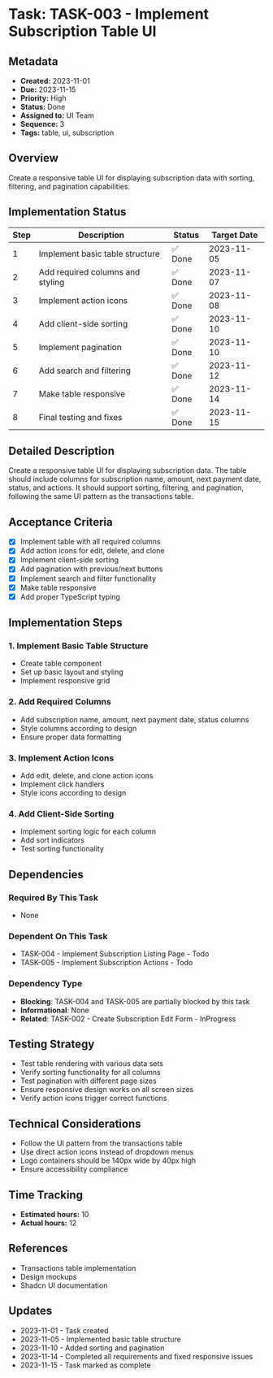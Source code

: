 # Task: TASK-003 - Implement Subscription Table UI

## Metadata
- **Created:** 2023-11-01
- **Due:** 2023-11-15
- **Priority:** High
- **Status:** Done
- **Assigned to:** UI Team
- **Sequence:** 3
- **Tags:** table, ui, subscription

## Overview
Create a responsive table UI for displaying subscription data with sorting, filtering, and pagination capabilities.

## Implementation Status

| Step | Description | Status | Target Date |
|------|-------------|--------|-------------|
| 1 | Implement basic table structure | ✅ Done | 2023-11-05 |
| 2 | Add required columns and styling | ✅ Done | 2023-11-07 |
| 3 | Implement action icons | ✅ Done | 2023-11-08 |
| 4 | Add client-side sorting | ✅ Done | 2023-11-10 |
| 5 | Implement pagination | ✅ Done | 2023-11-10 |
| 6 | Add search and filtering | ✅ Done | 2023-11-12 |
| 7 | Make table responsive | ✅ Done | 2023-11-14 |
| 8 | Final testing and fixes | ✅ Done | 2023-11-15 |

## Detailed Description
Create a responsive table UI for displaying subscription data. The table should include columns for subscription name, amount, next payment date, status, and actions. It should support sorting, filtering, and pagination, following the same UI pattern as the transactions table.

## Acceptance Criteria
- [x] Implement table with all required columns
- [x] Add action icons for edit, delete, and clone
- [x] Implement client-side sorting
- [x] Add pagination with previous/next buttons
- [x] Implement search and filter functionality
- [x] Make table responsive
- [x] Add proper TypeScript typing

## Implementation Steps

### 1. Implement Basic Table Structure
- Create table component
- Set up basic layout and styling
- Implement responsive grid

### 2. Add Required Columns
- Add subscription name, amount, next payment date, status columns
- Style columns according to design
- Ensure proper data formatting

### 3. Implement Action Icons
- Add edit, delete, and clone action icons
- Implement click handlers
- Style icons according to design

### 4. Add Client-Side Sorting
- Implement sorting logic for each column
- Add sort indicators
- Test sorting functionality

## Dependencies
### Required By This Task
- None

### Dependent On This Task
- TASK-004 - Implement Subscription Listing Page - Todo
- TASK-005 - Implement Subscription Actions - Todo

### Dependency Type
- **Blocking**: TASK-004 and TASK-005 are partially blocked by this task
- **Informational**: None
- **Related**: TASK-002 - Create Subscription Edit Form - InProgress

## Testing Strategy
- Test table rendering with various data sets
- Verify sorting functionality for all columns
- Test pagination with different page sizes
- Ensure responsive design works on all screen sizes
- Verify action icons trigger correct functions

## Technical Considerations
- Follow the UI pattern from the transactions table
- Use direct action icons instead of dropdown menus
- Logo containers should be 140px wide by 40px high
- Ensure accessibility compliance

## Time Tracking
- **Estimated hours:** 10
- **Actual hours:** 12

## References
- Transactions table implementation
- Design mockups
- Shadcn UI documentation

## Updates
- 2023-11-01 - Task created
- 2023-11-05 - Implemented basic table structure
- 2023-11-10 - Added sorting and pagination
- 2023-11-14 - Completed all requirements and fixed responsive issues
- 2023-11-15 - Task marked as complete

